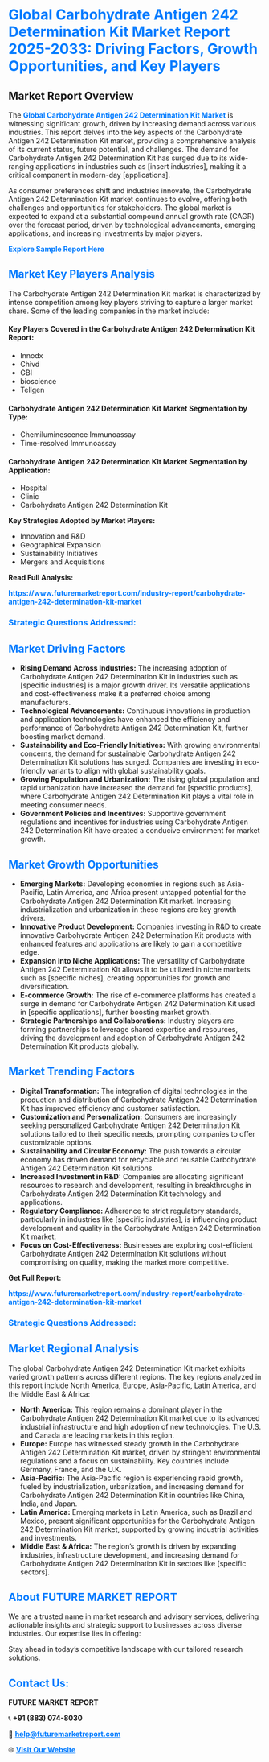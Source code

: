 <h1 style="color: #007BFF;">Global Carbohydrate Antigen 242 Determination Kit Market Report 2025-2033: Driving Factors, Growth Opportunities, and Key Players</h1>

<section id="overview">
<h2>Market Report Overview</h2>
<p>The <a href="https://www.futuremarketreport.com/industry-report/carbohydrate-antigen-242-determination-kit-market" style="color: #007BFF; text-decoration: none;"><strong>Global Carbohydrate Antigen 242 Determination Kit Market</strong></a> is witnessing significant growth, driven by increasing demand across various industries. This report delves into the key aspects of the Carbohydrate Antigen 242 Determination Kit market, providing a comprehensive analysis of its current status, future potential, and challenges. The demand for Carbohydrate Antigen 242 Determination Kit has surged due to its wide-ranging applications in industries such as [insert industries], making it a critical component in modern-day [applications].</p>
<p>As consumer preferences shift and industries innovate, the Carbohydrate Antigen 242 Determination Kit market continues to evolve, offering both challenges and opportunities for stakeholders. The global market is expected to expand at a substantial compound annual growth rate (CAGR) over the forecast period, driven by technological advancements, emerging applications, and increasing investments by major players.</p>
</section>

<section id="overview">
<p><a href="https://www.futuremarketreport.com/request-sample/reportId=123760" style="color: #007BFF; text-decoration: none;"><strong>Explore Sample Report Here</strong></a></p>
</section>

<section id="key-players">
<h2 style="color: #007BFF;">Market Key Players Analysis</h2>
<p>The Carbohydrate Antigen 242 Determination Kit market is characterized by intense competition among key players striving to capture a larger market share. Some of the leading companies in the market include:</p>
<h4>Key Players Covered in the Carbohydrate Antigen 242 Determination Kit Report:</h4>
<ul><li>Innodx</li><li>Chivd</li><li>GBI</li><li>bioscience</li><li>Tellgen</li></ul>
<h4>Carbohydrate Antigen 242 Determination Kit Market Segmentation by Type:</h4>
<ul><li>Chemiluminescence Immunoassay</li><li>Time-resolved Immunoassay</li></ul>

<h4>Carbohydrate Antigen 242 Determination Kit Market Segmentation by Application:</h4>
<ul><li>Hospital</li><li>Clinic</li><li>Carbohydrate Antigen 242 Determination Kit</li></ul>
<p><strong>Key Strategies Adopted by Market Players:</strong></p>
<ul>
<li>Innovation and R&D</li>
<li>Geographical Expansion</li>
<li>Sustainability Initiatives</li>
<li>Mergers and Acquisitions</li>
</ul>
</section>

<section>
<p><strong>Read Full Analysis: </strong></p><a href="https://www.futuremarketreport.com/industry-report/carbohydrate-antigen-242-determination-kit-market" style="color: #007BFF; text-decoration: none;"><strong>https://www.futuremarketreport.com/industry-report/carbohydrate-antigen-242-determination-kit-market</strong></a>
<h3 style="color: #007BFF;">Strategic Questions Addressed:</h3>
</section>

<section id="driving-factors">
<h2 style="color: #007BFF;">Market Driving Factors</h2>
<ul>
<li><strong>Rising Demand Across Industries:</strong> The increasing adoption of Carbohydrate Antigen 242 Determination Kit in industries such as [specific industries] is a major growth driver. Its versatile applications and cost-effectiveness make it a preferred choice among manufacturers.</li>
<li><strong>Technological Advancements:</strong> Continuous innovations in production and application technologies have enhanced the efficiency and performance of Carbohydrate Antigen 242 Determination Kit, further boosting market demand.</li>
<li><strong>Sustainability and Eco-Friendly Initiatives:</strong> With growing environmental concerns, the demand for sustainable Carbohydrate Antigen 242 Determination Kit solutions has surged. Companies are investing in eco-friendly variants to align with global sustainability goals.</li>
<li><strong>Growing Population and Urbanization:</strong> The rising global population and rapid urbanization have increased the demand for [specific products], where Carbohydrate Antigen 242 Determination Kit plays a vital role in meeting consumer needs.</li>
<li><strong>Government Policies and Incentives:</strong> Supportive government regulations and incentives for industries using Carbohydrate Antigen 242 Determination Kit have created a conducive environment for market growth.</li>
</ul>
</section>

<section id="growth-opportunities">
<h2 style="color: #007BFF;">Market Growth Opportunities</h2>
<ul>
<li><strong>Emerging Markets:</strong> Developing economies in regions such as Asia-Pacific, Latin America, and Africa present untapped potential for the Carbohydrate Antigen 242 Determination Kit market. Increasing industrialization and urbanization in these regions are key growth drivers.</li>
<li><strong>Innovative Product Development:</strong> Companies investing in R&D to create innovative Carbohydrate Antigen 242 Determination Kit products with enhanced features and applications are likely to gain a competitive edge.</li>
<li><strong>Expansion into Niche Applications:</strong> The versatility of Carbohydrate Antigen 242 Determination Kit allows it to be utilized in niche markets such as [specific niches], creating opportunities for growth and diversification.</li>
<li><strong>E-commerce Growth:</strong> The rise of e-commerce platforms has created a surge in demand for Carbohydrate Antigen 242 Determination Kit used in [specific applications], further boosting market growth.</li>
<li><strong>Strategic Partnerships and Collaborations:</strong> Industry players are forming partnerships to leverage shared expertise and resources, driving the development and adoption of Carbohydrate Antigen 242 Determination Kit products globally.</li>
</ul>
</section>

<section id="trending-factors">
<h2 style="color: #007BFF;">Market Trending Factors</h2>
<ul>
<li><strong>Digital Transformation:</strong> The integration of digital technologies in the production and distribution of Carbohydrate Antigen 242 Determination Kit has improved efficiency and customer satisfaction.</li>
<li><strong>Customization and Personalization:</strong> Consumers are increasingly seeking personalized Carbohydrate Antigen 242 Determination Kit solutions tailored to their specific needs, prompting companies to offer customizable options.</li>
<li><strong>Sustainability and Circular Economy:</strong> The push towards a circular economy has driven demand for recyclable and reusable Carbohydrate Antigen 242 Determination Kit solutions.</li>
<li><strong>Increased Investment in R&D:</strong> Companies are allocating significant resources to research and development, resulting in breakthroughs in Carbohydrate Antigen 242 Determination Kit technology and applications.</li>
<li><strong>Regulatory Compliance:</strong> Adherence to strict regulatory standards, particularly in industries like [specific industries], is influencing product development and quality in the Carbohydrate Antigen 242 Determination Kit market.</li>
<li><strong>Focus on Cost-Effectiveness:</strong> Businesses are exploring cost-efficient Carbohydrate Antigen 242 Determination Kit solutions without compromising on quality, making the market more competitive.</li>
</ul>
</section>

<section>
<p><strong>Get Full Report: </strong></p><a href="https://www.futuremarketreport.com/industry-report/carbohydrate-antigen-242-determination-kit-market" style="color: #007BFF; text-decoration: none;"><strong>https://www.futuremarketreport.com/industry-report/carbohydrate-antigen-242-determination-kit-market</strong></a>
<h3 style="color: #007BFF;">Strategic Questions Addressed:</h3>
</section>


<section id="regional-analysis">
<h2 style="color: #007BFF;">Market Regional Analysis</h2>
<p>The global Carbohydrate Antigen 242 Determination Kit market exhibits varied growth patterns across different regions. The key regions analyzed in this report include North America, Europe, Asia-Pacific, Latin America, and the Middle East & Africa:</p>
<ul>
<li><strong>North America:</strong> This region remains a dominant player in the Carbohydrate Antigen 242 Determination Kit market due to its advanced industrial infrastructure and high adoption of new technologies. The U.S. and Canada are leading markets in this region.</li>
<li><strong>Europe:</strong> Europe has witnessed steady growth in the Carbohydrate Antigen 242 Determination Kit market, driven by stringent environmental regulations and a focus on sustainability. Key countries include Germany, France, and the U.K.</li>
<li><strong>Asia-Pacific:</strong> The Asia-Pacific region is experiencing rapid growth, fueled by industrialization, urbanization, and increasing demand for Carbohydrate Antigen 242 Determination Kit in countries like China, India, and Japan.</li>
<li><strong>Latin America:</strong> Emerging markets in Latin America, such as Brazil and Mexico, present significant opportunities for the Carbohydrate Antigen 242 Determination Kit market, supported by growing industrial activities and investments.</li>
<li><strong>Middle East & Africa:</strong> The region’s growth is driven by expanding industries, infrastructure development, and increasing demand for Carbohydrate Antigen 242 Determination Kit in sectors like [specific sectors].</li>
</ul>
</section>

<footer>
<h2 style="color: #007BFF;">About FUTURE MARKET REPORT</h2>
<p>We are a trusted name in market research and advisory services, delivering actionable insights and strategic support to businesses across diverse industries. Our expertise lies in offering:</p>

<p>Stay ahead in today’s competitive landscape with our tailored research solutions.</p>

<h2 style="color: #007BFF;">Contact Us:</h2>
<p><strong>FUTURE MARKET REPORT</strong></p>
<p>📞 <strong>+91 (883) 074-8030</strong></p>
<p>📧 <strong><a href="mailto:help@futuremarketreport.com" style="color: #007BFF;">help@futuremarketreport.com</a></strong></p>
<p>🌐 <strong><a href="https://www.futuremarketreport.com/" style="color: #007BFF;">Visit Our Website</a></strong></p>
</footer>